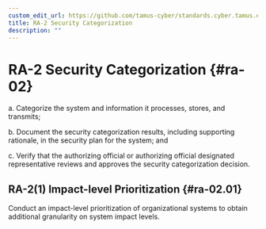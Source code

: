 ```yaml
---
custom_edit_url: https://github.com/tamus-cyber/standards.cyber.tamus.edu/tree/main/content/tamus.edu/TAMUS_profile.xml
title: RA-2 Security Categorization
description: ""
---
```


# RA-2 Security Categorization {#ra-02}

a. Categorize the system and information it processes, stores, and transmits;

b. Document the security categorization results, including supporting rationale, in the security plan for the system; and

c. Verify that the authorizing official or authorizing official designated representative reviews and approves the security categorization decision.

## RA-2(1) Impact-level Prioritization {#ra-02.01}

Conduct an impact-level prioritization of organizational systems to obtain additional granularity on system impact levels.

